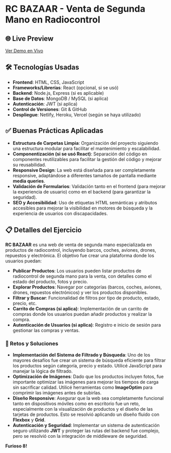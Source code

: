 # RC BAZAAR - Venta de Segunda Mano en Radiocontrol

## 🌐 Live Preview
[Ver Demo en Vivo](#) 

## 🛠️ Tecnologías Usadas
- **Frontend**: HTML, CSS, JavaScript
- **Frameworks/Librerías**: React (opcional, si se usó)
- **Backend**: Node.js, Express (si es aplicable)
- **Base de Datos**: MongoDB / MySQL (si aplica)
- **Autenticación**: JWT (si aplica)
- **Control de Versiones**: Git & GitHub
- **Despliegue**: Netlify, Heroku, Vercel (según se haya utilizado)

## ✅ Buenas Prácticas Aplicadas
- **Estructura de Carpetas Limpia**: Organización del proyecto siguiendo una estructura modular para facilitar el mantenimiento y escalabilidad.
- **Componentización (si se usó React)**: Separación del código en componentes reutilizables para facilitar la gestión del código y mejorar su reusabilidad.
- **Responsive Design**: La web está diseñada para ser completamente responsive, adaptándose a diferentes tamaños de pantalla mediante **media queries**.
- **Validación de Formularios**: Validación tanto en el frontend (para mejorar la experiencia de usuario) como en el backend (para garantizar la seguridad).
- **SEO y Accesibilidad**: Uso de etiquetas HTML semánticas y atributos accesibles para mejorar la visibilidad en motores de búsqueda y la experiencia de usuarios con discapacidades.

## 📋 Detalles del Ejercicio
**RC BAZAAR** es una web de venta de segunda mano especializada en productos de radiocontrol, incluyendo barcos, coches, aviones, drones, repuestos y electrónica. El objetivo fue crear una plataforma donde los usuarios puedan:

- **Publicar Productos**: Los usuarios pueden listar productos de radiocontrol de segunda mano para la venta, con detalles como el estado del producto, fotos y precio.
- **Explorar Productos**: Navegar por categorías (barcos, coches, aviones, drones, repuestos electrónicos) y ver los productos disponibles.
- **Filtrar y Buscar**: Funcionalidad de filtros por tipo de producto, estado, precio, etc.
- **Carrito de Compras (si aplica)**: Implementación de un carrito de compras donde los usuarios puedan añadir productos y realizar la compra.
- **Autenticación de Usuarios (si aplica)**: Registro e inicio de sesión para gestionar las compras y ventas.

### 🚧 Retos y Soluciones
- **Implementación del Sistema de Filtrado y Búsqueda**: Uno de los mayores desafíos fue crear un sistema de búsqueda eficiente para filtrar los productos según categoría, precio y estado. Utilicé JavaScript para manejar la lógica de filtrado.
- **Optimización de Imágenes**: Dado que los productos incluyen fotos, fue importante optimizar las imágenes para mejorar los tiempos de carga sin sacrificar calidad. Utilicé herramientas como **ImageOptim** para comprimir las imágenes antes de subirlas.
- **Diseño Responsive**: Asegurar que la web sea completamente funcional tanto en dispositivos móviles como en escritorio fue un reto, especialmente con la visualización de productos y el diseño de las tarjetas de productos. Esto se resolvió aplicando un diseño fluido con **Flexbox** y **Grid**.
- **Autenticación y Seguridad**: Implementar un sistema de autenticación seguro utilizando **JWT** y proteger las rutas del backend fue complejo, pero se resolvió con la integración de middleware de seguridad.


**Furioso 8!**
